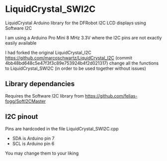 # LiquidCrystal_SWI2C
LiquidCrystal Arduino library for the DFRobot I2C LCD displays using Software I2C

I am using a Arduino Pro Mini 8 MHz 3.3V where the I2C pins are not exactly easily available

I had forked the original LiquidCrystal_I2C https://github.com/marcoschwartz/LiquidCrystal_I2C (commit 4bb48bd648c5e47f3f3c89e753924b4f2d021317) change all the functions to LiquidCrystal_SWI2C (in order to be used together without issues)

## Library dependancies
Requires the Software I2C library from https://github.com/felias-fogg/SoftI2CMaster

## I2C pinout
Pins are hardcoded in the file LiquidCrystal_SWI2C.cpp
* SDA is Arduino pin 7
* SCL is Arduino pin 6

You may change them to your liking
